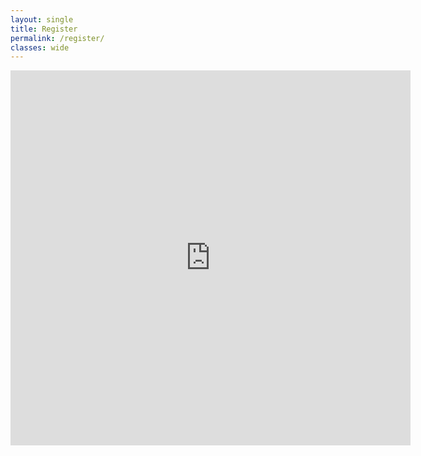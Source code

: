 ```yaml
---
layout: single
title: Register
permalink: /register/
classes: wide
---
```


<iframe src="https://docs.google.com/forms/d/e/1FAIpQLSeo4MMMus0tirozGQuLNz6vr-fVrVznEn_jpyGudqcZfBdSlg/viewform?embedded=true" width="640" height="600" frameborder="0" marginheight="0" marginwidth="0">Loading…</iframe>